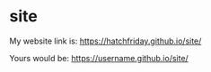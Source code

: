 # site
My website link is: https://hatchfriday.github.io/site/

Yours would be:
https://username.github.io/site/
